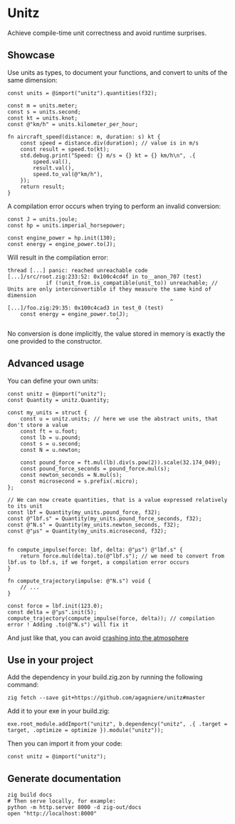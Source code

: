 # Unitz

Achieve compile-time unit correctness and avoid runtime surprises.

## Showcase

Use units as types, to document your functions, and convert to units of the same dimension:

```zig
const units = @import("unitz").quantities(f32);

const m = units.meter;
const s = units.second;
const kt = units.knot;
const @"km/h" = units.kilometer_per_hour;

fn aircraft_speed(distance: m, duration: s) kt {
	const speed = distance.div(duration); // value is in m/s
	const result = speed.to(kt);
	std.debug.print("Speed: {} m/s = {} kt = {} km/h\n", .{
		speed.val(),
		result.val(),
		speed.to_val(@"km/h"),
	});
	return result;
}
```

A compilation error occurs when trying to perform an invalid conversion:

```zig
const J = units.joule;
const hp = units.imperial_horsepower;

const engine_power = hp.init(130);
const energy = engine_power.to(J);
```
Will result in the compilation error:
```zig
thread [...] panic: reached unreachable code
[...]/src/root.zig:233:52: 0x100c4cd4f in to__anon_707 (test)
            if (!unit_from.is_compatible(unit_to)) unreachable; // Units are only interconvertible if they measure the same kind of dimension
                                                   ^
[...]/foo.zig:29:35: 0x100c4cad3 in test_0 (test)
    const energy = engine_power.to(J);
                                  ^
```

No conversion is done implicitly, the value stored in memory is exactly the one provided to the constructor.

## Advanced usage

You can define your own units:

```zig
const unitz = @import("unitz");
const Quantity = unitz.Quantity;

const my_units = struct {
	const u = unitz.units; // here we use the abstract units, that don't store a value
	const ft = u.foot;
	const lb = u.pound;
	const s = u.second;
	const N = u.newton;

	const pound_force = ft.mul(lb).div(s.pow(2)).scale(32.174_049);
	const pound_force_seconds = pound_force.mul(s);
	const newton_seconds = N.mul(s);
	const microsecond = s.prefix(.micro);
};

// We can now create quantities, that is a value expressed relatively to its unit
const lbf = Quantity(my_units.pound_force, f32);
const @"lbf.s" = Quantity(my_units.pound_force_seconds, f32);
const @"N.s" = Quantity(my_units.newton_seconds, f32);
const @"μs" = Quantity(my_units.microsecond, f32);


fn compute_impulse(force: lbf, delta: @"μs") @"lbf.s" {
	return force.mul(delta).to(@"lbf.s"); // we need to convert from lbf.us to lbf.s, if we forget, a compilation error occurs
}

fn compute_trajectory(impulse: @"N.s") void {
	// ...
}

const force = lbf.init(123.0);
const delta = @"μs".init(5);
compute_trajectory(compute_impulse(force, delta)); // compilation error ! Adding .to(@"N.s") will fix it
```

And just like that, you can avoid [crashing into the atmosphere](https://en.wikipedia.org/wiki/Mars_Climate_Orbiter#Cause_of_failure)

## Use in your project

Add the dependency in your build.zig.zon by running the following command:

```shell
zig fetch --save git+https://github.com/agagniere/unitz#master
```

Add it to your exe in your build.zig:
```zig
exe.root_module.addImport("unitz", b.dependency("unitz", .{ .target = target, .optimize = optimize }).module("unitz"));
```

Then you can import it from your code:
```zig
const unitz = @import("unitz");
```

## Generate documentation

```shell
zig build docs
# Then serve locally, for example:
python -m http.server 8000 -d zig-out/docs
open "http://localhost:8000"
```

